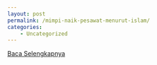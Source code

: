 ```yaml
---
layout: post
permalink: /mimpi-naik-pesawat-menurut-islam/
categories:
    - Uncategorized
---
```


[Baca Selengkapnya](/09)